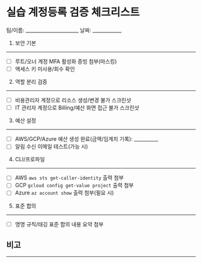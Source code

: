 실습 계정등록 검증 체크리스트
===================

팀/이름: ______________________    날짜: ____________

1. 보안 기본
-------

- [ ] 루트/오너 계정 MFA 활성화 증빙 첨부(마스킹)
- [ ] 액세스 키 미사용/회수 확인

2. 역할 분리 검증
----------

- [ ] 비용관리자 계정으로 리소스 생성/변경 불가 스크린샷
- [ ] IT 관리자 계정으로 Billing/예산 화면 접근 불가 스크린샷

3. 예산 설정
-------

- [ ] AWS/GCP/Azure 예산 생성 완료(금액/임계치 기록): __________
- [ ] 알림 수신 이메일 테스트(가능 시)

4. CLI/프로파일
-----------

- [ ] AWS `aws sts get-caller-identity` 출력 첨부
- [ ] GCP `gcloud config get-value project` 출력 첨부
- [ ] Azure `az account show` 출력 첨부(필요 시)

5. 표준 합의
--------

- [ ] 명명 규칙/태깅 표준 합의 내용 요약 첨부

비고
--

____________________________________________________


